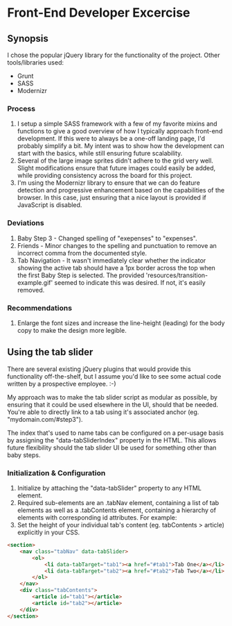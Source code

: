 # Front-End Developer Excercise

## Synopsis

I chose the popular jQuery library for the functionality of the project. Other tools/libraries used:

* Grunt
* SASS
* Modernizr

### Process

1. I setup a simple SASS framework with a few of my favorite mixins and functions to give a good overview of how I typically approach front-end development. If this were to always be a one-off landing page, I'd probably simplify a bit. My intent was to show how the development can start with the basics, while still ensuring future scalability.
1. Several of the large image sprites didn't adhere to the grid very well. Slight modifications ensure that future images could easily be added, while providing consistency across the board for this project.
1. I'm using the Modernizr library to ensure that we can do feature detection and progressive enhancement based on the capabilities of the browser. In this case, just ensuring that a nice layout is provided if JavaScript is disabled.

### Deviations

1. Baby Step 3 - Changed spelling of "exepenses" to "expenses".
1. Friends - Minor changes to the spelling and punctuation to remove an incorrect comma from the documented style.
1. Tab Navigation - It wasn't immediately clear whether the indicator showing the active tab should have a 1px border across the top when the first Baby Step is selected. The provided 'resources/transition-example.gif' seemed to indicate this was desired. If not, it's easily removed.

### Recommendations

1. Enlarge the font sizes and increase the line-height (leading) for the body copy to make the design more legible.

## Using the tab slider

There are several existing jQuery plugins that would provide this functionality off-the-shelf, but I assume you'd like to see some actual code written by a prospective employee. :-)

My approach was to make the tab slider script as modular as possible, by ensuring that it could be used elsewhere in the UI, should that be needed. You're able to directly link to a tab using it's associated anchor (eg. "mydomain.com/#step3").

The index that's used to name tabs can be configured on a per-usage basis by assigning the "data-tabSliderIndex" property in the HTML. This allows future flexibility should the tab slider UI be used for something other than baby steps.

### Initialization & Configuration

1. Initialize by attaching the "data-tabSlider" property to any HTML element.
1. Required sub-elements are an .tabNav element, containing a list of tab elements as well as a .tabContents element, containing a hierarchy of elements with corresponding id attributes. For example:
1. Set the height of your individual tab's content (eg. tabContents > article) explicitly in your CSS.

```html
<section>
	<nav class="tabNav" data-tabSlider>
		<ol>
			<li data-tabTarget="tab1"><a href="#tab1">Tab One</a></li>
			<li data-tabTarget="tab2"><a href="#tab2">Tab Two</a></li>
		</ol>
	</nav>
	<div class="tabContents">
		<article id="tab1"></article>
		<article id="tab2"></article>
	</div>
</section>
```